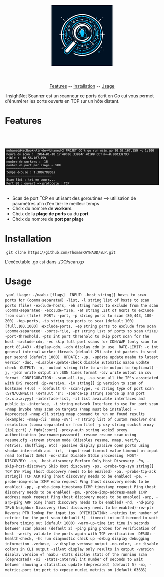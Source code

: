 <h1 align="center">
<img src="img/InsightNet Scanner.jpeg" alt="InsightNet Scanner" width="200px">
<br>
</h1>
 
 <p align="center">
<a href="#features">Features</a> --
<a href="#Installation">Installation</a> --
<a href="#usage">Usage</a>
</p>

 InsightNet Scanner est un scanneur de ports écrit en Go qui vous permet d'énumérer les ports ouverts en TCP sur un hôte distant.

# Features

 <h1 align="center">
<img src="img/term.png" alt="Linux Terminal" width="700px">
<br>
</h1>

- Scan de port TCP en utilisant des goroutines --> utilisation de paramètres afin d'en tirer le meilleur temps
- Choix du nombre de **workers**
- Choix de la **plage de ports** ou du **port**
- Choix du nombre de **port par plage**

# Installation

 ``` git clone https://github.com/ThomasRAYNAUD/ELP.git ```

L'exécutable .go est dans ./GO/scan.go


# Usage

 ```yaml
Usage:
./naabu [flags]
 INPUT:
-host string[] hosts to scan ports for (comma-separated)
-list, -l string list of hosts to scan ports (file)
-exclude-hosts, -eh string hosts to exclude from the scan (comma-separated)
-exclude-file, -ef string list of hosts to exclude from scan (file)
 PORT:
-port, -p string ports to scan (80,443, 100-200)
-top-ports, -tp string top ports to scan (default 100) [full,100,1000]
-exclude-ports, -ep string ports to exclude from scan (comma-separated)
-ports-file, -pf string list of ports to scan (file)
-port-threshold, -pts int port threshold to skip port scan for the host
-exclude-cdn, -ec skip full port scans for CDN/WAF (only scan for port 80,443)
-display-cdn, -cdn display cdn in use
 RATE-LIMIT:
-c int general internal worker threads (default 25)-rate int packets to send per second (default 1000)
 UPDATE:
-up, -update update naabu to latest version
-duc, -disable-update-check disable automatic naabu update check
 OUTPUT:
-o, -output string file to write output to (optional)
-j, -json write output in JSON lines format
-csv write output in csv format
 CONFIGURATION:
-scan-all-ips, -sa scan all the IP's associated with DNS record
-ip-version, -iv string[] ip version to scan of hostname (4,6) - (default 4)
-scan-type, -s string type of port scan (SYN/CONNECT) (default "s")
-source-ip string source ip and port (x.x.x.x:yyy)
-interface-list, -il list available interfaces and public ip
-interface, -i string network Interface to use for port scan
-nmap invoke nmap scan on targets (nmap must be installed) - Deprecated
-nmap-cli string nmap command to run on found results (example: -nmap-cli
'nmap -sV')
-r string list of custom resolver dns resolution (comma separated or from file)
-proxy string socks5 proxy (ip[:port] / fqdn[:port]
-proxy-auth string socks5 proxy authentication (username:password)
-resume resume scan using resume.cfg
-stream stream mode (disables resume, nmap, verify, retries, shuffling, etc)
-passive display passive open ports using shodan internetdb api
-irt, -input-read-timeout value timeout on input read (default 3m0s)
-no-stdin Disable Stdin processing
 HOST-DISCOVERY:
-sn, -host-discovery Perform Only Host Discovery
-Pn, -skip-host-discovery Skip Host discovery
-ps, -probe-tcp-syn string[] TCP SYN Ping (host discovery needs to be enabled)
-pa, -probe-tcp-ack string[] TCP ACK Ping (host discovery needs to be enabled)
-pe, -probe-icmp-echo ICMP echo request Ping (host discovery needs to be enabled)
-pp, -probe-icmp-timestamp ICMP timestamp request Ping (host discovery needs to be
enabled)
-pm, -probe-icmp-address-mask ICMP address mask request Ping (host discovery needs
to be enabled)
-arp, -arp-ping ARP ping (host discovery needs to be enabled)
-nd, -nd-ping IPv6 Neighbor Discovery (host discovery needs to be enabled)-rev-ptr Reverse PTR lookup for input ips
 OPTIMIZATION:
-retries int number of retries for the port scan (default 3)
-timeout int millisecond to wait before timing out (default 1000)
-warm-up-time int time in seconds between scan phases (default 2)
-ping ping probes for verification of host
-verify validate the ports again with TCP verification
 DEBUG:
-health-check, -hc run diagnostic check up
-debug display debugging information
-verbose, -v display verbose output
-no-color, -nc disable colors in CLI output
-silent display only results in output
-version display version of naabu
-stats display stats of the running scan (deprecated)
-si, -stats-interval int number of seconds to wait between showing a statistics update
(deprecated) (default 5)
-mp, -metrics-port int port to expose nuclei metrics on (default 63636)```
